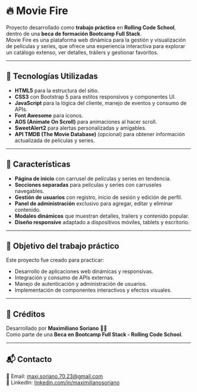 # 🔥 Movie Fire

Proyecto desarrollado como **trabajo práctico** en **Rolling Code School**, dentro de una **beca de formación Bootcamp Full Stack**.  
Movie Fire es una plataforma web dinámica para la gestión y visualización de películas y series, que ofrece una experiencia interactiva para explorar un catálogo extenso, ver detalles, tráilers y gestionar favoritos.

---

## 🚀 Tecnologías Utilizadas

- **HTML5** para la estructura del sitio.  
- **CSS3** con Bootstrap 5 para estilos responsivos y componentes UI.  
- **JavaScript** para la lógica del cliente, manejo de eventos y consumo de APIs.  
- **Font Awesome** para iconos.  
- **AOS (Animate On Scroll)** para animaciones al hacer scroll.  
- **SweetAlert2** para alertas personalizadas y amigables.  
- **API TMDB (The Movie Database)** (opcional) para obtener información actualizada de películas y series.

---

## 📌 Características

- **Página de inicio** con carrusel de películas y series en tendencia.  
- **Secciones separadas** para películas y series con carruseles navegables.  
- **Gestión de usuarios** con registro, inicio de sesión y edición de perfil.  
- **Panel de administración** exclusivo para agregar, editar y eliminar contenido.  
- **Modales dinámicos** que muestran detalles, trailers y contenido popular.  
- **Diseño responsive** adaptado a dispositivos móviles, tablets y escritorio.  

---

## 🎯 Objetivo del trabajo práctico

Este proyecto fue creado para practicar:

- Desarrollo de aplicaciones web dinámicas y responsivas.  
- Integración y consumo de APIs externas.  
- Manejo de autenticación y administración de usuarios.  
- Implementación de componentes interactivos y efectos visuales.

---

## 📜 Créditos

Desarrollado por **Maximiliano Soriano** 🧑‍💻  
Como parte de una **Beca en Bootcamp Full Stack - Rolling Code School**.

---

## 📬 Contacto

📧 Email: [maxi.soriano.70.23@gmail.com](mailto:maxi.soriano.70.23@gmail.com)  
🔗 LinkedIn: [linkedin.com/in/maximilianosoriano](https://www.linkedin.com/in/maximiliano-soriano/)
